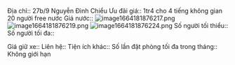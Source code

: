 Địa chỉ:: 27b/9 Nguyễn Đình Chiểu
Ưu đãi giá:: 1tr4 cho 4 tiếng không gian 20 người free nước
Giá nước:: ![image1664181876217.png](https://lh3.googleusercontent.com/-FfUfA1bMWCYjh_6ueA0Xaz7iCYuRChci1N7YetujjwxS5CXdbN6magOpcOYpfv6kmUovL1-cUO6hqe5zS19x5FhRPgos8OUU4YwZJkAIUqlA36MNKj2n7RBreyfZ6K0B8CImJD8JqersusRuYJUtDEZKzgF-QegbR-ZdxERNEJVuY8gRjeNOUkQ_kNQuNMwgdRD6A) ![image1664181876219.png](https://lh4.googleusercontent.com/g-ILAHtl4Yox0xL6h8O0NAkDT_jhIa8vtet7v7iUOE5vXUkv8FAsff-gVy06_kS0A0YB_ij7-PflphNR6-F6gFJ8WMQNmx3T6YrpDeTsQ6yX2LFbVyhvQRWPKDvlKwtifOGg8z-Mbg80aOFI1IwhX6mDlZAWNrZpm5Q8jd1Wp0nw1_9pxx7qQu3ls1eP2z76ChfAWg) ![image1664181876224.png](https://lh6.googleusercontent.com/I4vnuSBvriuS7kbEGWfG_PleKoiUrCi9kKo-ivAydG46Rd82uYoeNk2PC3QByDYVePlrGTZuzqdJXJIdZe_u_oDrsIadjPz-6hancom2dekghmf9P9RmqSF04QNuaj2_whFaO95HOiL29cc8fEB4Dsjkd5Cen-t6aAANnpPwXxtpK87OZygVG1b-wrV4NeoRLOlvhQ)
Số người tối thiểu:: 
Số người tối đa::
 
Giá giữ xe:: 
Liên hệ:: 
Tiện ích khác:: 
Số lần đặt phòng tối đa trong tháng:: Không giới hạn
